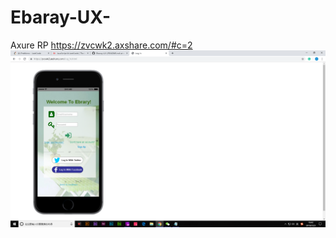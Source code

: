 # Ebaray-UX-
Axure RP
https://zvcwk2.axshare.com/#c=2
![image](https://github.com/Neakjie/Ebaray-UX-/blob/master/123.png)
